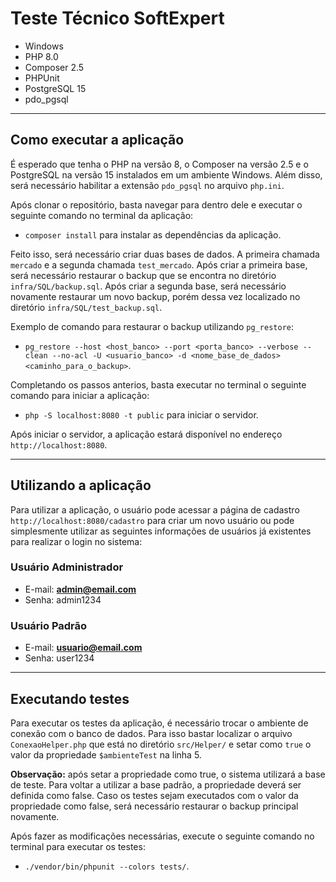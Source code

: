 # Teste Técnico SoftExpert

- Windows
- PHP 8.0
- Composer 2.5
- PHPUnit
- PostgreSQL 15
- pdo_pgsql

---

## Como executar a aplicação

É esperado que tenha o PHP na versão 8, o Composer na versão 2.5 e o PostgreSQL na versão 15 instalados em um ambiente Windows. Além disso, será necessário habilitar a extensão `pdo_pgsql` no arquivo `php.ini`.

Após clonar o repositório, basta navegar para dentro dele e executar o seguinte comando no terminal da aplicação:
- `composer install` para instalar as dependências da aplicação.

Feito isso, será necessário criar duas bases de dados. A primeira chamada `mercado` e a segunda chamada `test_mercado`. Após criar a primeira base, será necessário restaurar o backup que se encontra no diretório `infra/SQL/backup.sql`. Após criar a segunda base, será necessário novamente restaurar um novo backup, porém dessa vez localizado no diretório `infra/SQL/test_backup.sql`.

Exemplo de comando para restaurar o backup utilizando `pg_restore`:
- `pg_restore --host <host_banco> --port <porta_banco> --verbose --clean --no-acl -U <usuario_banco> -d <nome_base_de_dados> <caminho_para_o_backup>`.

Completando os passos anterios, basta executar no terminal o seguinte comando para iniciar a aplicação:
- `php -S localhost:8080 -t public` para iniciar o servidor.

Após iniciar o servidor, a aplicação estará disponível no endereço `http://localhost:8080`.

---

## Utilizando a aplicação

Para utilizar a aplicação, o usuário pode acessar a página de cadastro `http://localhost:8080/cadastro` para criar um novo usuário ou pode simplesmente utilizar as seguintes informações de usuários já existentes para realizar o login no sistema:

### Usuário Administrador

- E-mail: **admin@email.com**
- Senha: admin1234

### Usuário Padrão

- E-mail: **usuario@email.com**
- Senha: user1234

---

## Executando testes

Para executar os testes da aplicação, é necessário trocar o ambiente de conexão com o banco de dados. Para isso bastar localizar o arquivo `ConexaoHelper.php` que está no diretório `src/Helper/` e setar como `true` o valor da propriedade `$ambienteTest` na linha 5.

**Observação:** após setar a propriedade como true, o sistema utilizará a base de teste. Para voltar a utilizar a base padrão, a propriedade deverá ser definida como false. Caso os testes sejam executados com o valor da propriedade como false, será necessário restaurar o backup principal novamente.

Após fazer as modificações necessárias, execute o seguinte comando no terminal para executar os testes:
- `./vendor/bin/phpunit --colors tests/`.